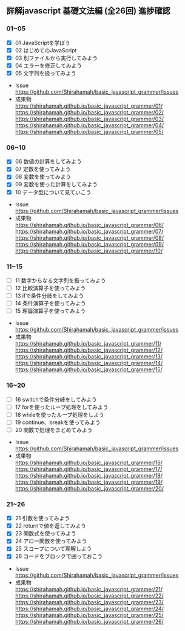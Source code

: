 ## 詳解javascript 基礎文法編 (全26回) 進捗確認

### 01~05
- [x] 01 JavaScriptを学ぼう
- [x] 02 はじめてのJavaScript
- [x] 03 別ファイルから実行してみよう
- [x] 04 エラーを修正してみよう
- [x] 05 文字列を扱ってみよう
 - Issue  
    https://github.com/Shirahamah/basic_javascript_grammer/issues    
 - 成果物  
    https://shirahamah.github.io/basic_javascript_grammer/01/  
    https://shirahamah.github.io/basic_javascript_grammer/02/  
    https://shirahamah.github.io/basic_javascript_grammer/03/  
    https://shirahamah.github.io/basic_javascript_grammer/04/  
    https://shirahamah.github.io/basic_javascript_grammer/05/  

### 06~10
- [x] 06 数値の計算をしてみよう
- [x] 07 定数を使ってみよう
- [x] 08 変数を使ってみよう
- [x] 09 変数を使った計算をしてみよう
- [x] 10 データ型について見ていこう
 - Issue  
    https://github.com/Shirahamah/basic_javascript_grammer/issues  
 - 成果物  
    https://shirahamah.github.io/basic_javascript_grammer/06/  
    https://shirahamah.github.io/basic_javascript_grammer/07/  
    https://shirahamah.github.io/basic_javascript_grammer/08/  
    https://shirahamah.github.io/basic_javascript_grammer/09/  
    https://shirahamah.github.io/basic_javascript_grammer/10/  

### 11~15
- [ ] 11 数字からなる文字列を扱ってみよう
- [ ] 12 比較演算子を使ってみよう
- [ ] 13 ifで条件分岐をしてみよう
- [ ] 14 条件演算子を使ってみよう
- [ ] 15 理論演算子を使ってみよう
 - Issue  
    https://github.com/Shirahamah/basic_javascript_grammer/issues  
 - 成果物  
    https://shirahamah.github.io/basic_javascript_grammer/11/  
    https://shirahamah.github.io/basic_javascript_grammer/12/  
    https://shirahamah.github.io/basic_javascript_grammer/13/  
    https://shirahamah.github.io/basic_javascript_grammer/14/  
    https://shirahamah.github.io/basic_javascript_grammer/15/  

### 16~20
- [ ] 16 switchで条件分岐をしてみよう
- [ ] 17 forを使ったループ処理をしてみよう
- [ ] 18 whileを使ったループ処理をしよう
- [ ] 19 continue、breakを使ってみよう
- [ ] 20 関数で処理をまとめてみよう
 - Issue  
    https://github.com/Shirahamah/basic_javascript_grammer/issues  
 - 成果物  
    https://shirahamah.github.io/basic_javascript_grammer/16/  
    https://shirahamah.github.io/basic_javascript_grammer/17/  
    https://shirahamah.github.io/basic_javascript_grammer/18/  
    https://shirahamah.github.io/basic_javascript_grammer/19/  
    https://shirahamah.github.io/basic_javascript_grammer/20/  

### 21~26
- [x] 21 引数を使ってみよう
- [x] 22 returnで値を返してみよう
- [x] 23 関数式を使ってみよう
- [x] 24 アロー関数を使ってみよう
- [x] 25 スコープについて理解しよう
- [x] 26 コードをブロックで囲っておこう
 - Issue  
    https://github.com/Shirahamah/basic_javascript_grammer/issues  
 - 成果物  
    https://shirahamah.github.io/basic_javascript_grammer/21/  
    https://shirahamah.github.io/basic_javascript_grammer/22/  
    https://shirahamah.github.io/basic_javascript_grammer/23/  
    https://shirahamah.github.io/basic_javascript_grammer/24/  
    https://shirahamah.github.io/basic_javascript_grammer/25/  
    https://shirahamah.github.io/basic_javascript_grammer/26/  
